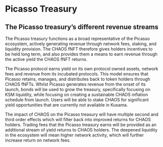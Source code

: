 # Picasso Treasury

## The Picasso treasury’s different revenue streams

The Picasso treasury functions as a broad representative of the Picasso ecosystem, actively generating 
revenue through network fees, staking, and liquidity provision. 
The CHAOS fNFT therefore gives holders incentives to be held long term, 
and also provides them a means to earn revenue through the
active yield the CHAOS fNFT returns.

The Picasso protocol earns yield on its own protocol owned assets, network fees and revenue from its incubated
protocols. This model ensures that Picasso retains, manages, and distributes back to token holders through CHAOS fNFTs.
Whilst Picasso generates revenue from the onset of its launch, bonds will be used to grow the treasury, specifically 
focusing on KSM liquidity, while focusing on creating a sustainable CHAOS inflation schedule from launch. Users will be 
able to stake CHAOS for significant yield opportunities that are currently not available in Kusama.

The impact of CHAOS on the Picasso treasury will have multiple second and third order effects which will filter back 
into improved returns for CHAOS holders. Trading fees that the Picasso treasury earns will be provided as an additional 
stream of yield returns to CHAOS holders. The deepened liquidity in the ecosystem will mean higher network activity, 
which will further increase return on network fees.